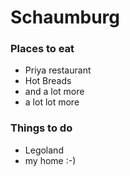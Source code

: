 # Schaumburg

### Places to eat
- Priya restaurant
- Hot Breads
- and a lot more
- a lot lot more

### Things to do
- Legoland
- my home :-)
